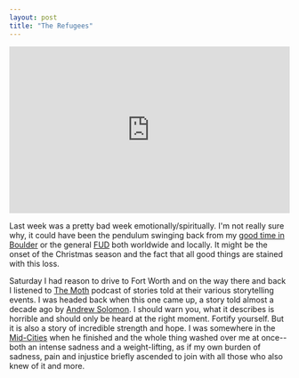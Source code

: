```yaml
---
layout: post
title: "The Refugees"
---
```


<p><iframe width="100%" height="300" src="https://www.youtube.com/embed/PEO1-DSnIQo" frameborder="0" allow="autoplay; encrypted-media" allowfullscreen></iframe></p>

Last week was a pretty bad week emotionally/spiritually. I'm not really sure why, it could have been the pendulum swinging back from my [good time in Boulder](/2010/12/08/boulder/) or the general [FUD](http://en.wikipedia.org/wiki/Fear,_uncertainty_and_doubt) both worldwide and locally. It might be the onset of the Christmas season and the fact that all good things are stained with this loss. 

Saturday I had reason to drive to Fort Worth and on the way there and back I listened to [The Moth](http://www.themoth.org/) podcast of stories told at their various storytelling events. I was headed back when this one came up, a story told almost a decade ago by [Andrew Solomon](http://www.google.com/search?q=Andrew+Solomon). I should warn you, what it describes is horrible and should only be heard at the right moment. Fortify yourself. But it is also a story of incredible strength and hope. I was somewhere in the [Mid-Cities](http://en.wikipedia.org/wiki/Mid-Cities) when he finished and the whole thing washed over me at once--both an intense sadness and a weight-lifting, as if my own burden of sadness, pain and injustice briefly ascended to join with all those who also knew of it and more.
